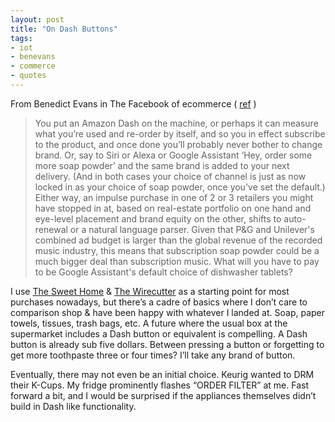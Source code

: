```yaml
---
layout: post
title: "On Dash Buttons"
tags:
- iot
- benevans
- commerce
- quotes
---
```



From Benedict Evans in The Facebook of ecommerce ( [ref](http://ben-evans.com/benedictevans/2016/7/6/the-facebook-of-ecommerce) )

>You put an Amazon Dash on the machine, or perhaps it can measure what you’re used and re-order by itself, and so you in effect subscribe to the product, and once done you’ll probably never bother to change brand. Or, say to Siri or Alexa or Google Assistant ‘Hey, order some more soap powder’ and the same brand is added to your next delivery. (And in both cases your choice of channel is just as now locked in as your choice of soap powder, once you've set the default.) Either way, an impulse purchase in one of 2 or 3 retailers you might have stopped in at, based on real-estate portfolio on one hand and eye-level placement and brand equity on the other, shifts to auto-renewal or a natural language parser. Given that P&G and Unilever's combined ad budget is larger than the global revenue of the recorded music industry, this means that subscription soap powder could be a much bigger deal than subscription music. What will you have to pay to be Google Assistant's default choice of dishwasher tablets?

I use [The Sweet Home](http://www.thesweethome.com) & [The Wirecutter](http://www.thewirecutter.com) as a starting point for most purchases nowadays, but there’s a cadre of basics where I don’t care to comparison shop & have been happy with whatever I landed at. Soap, paper towels, tissues, trash bags, etc. A future where the usual box at the supermarket includes a Dash button or equivalent is compelling. A Dash button is already sub five dollars. Between pressing a button or forgetting to get more toothpaste three or four times? I’ll take any brand of button. 

Eventually, there may not even be an initial choice. Keurig wanted to DRM their K-Cups. My fridge prominently flashes “ORDER FILTER” at me. Fast forward a bit, and I would be surprised if the appliances themselves didn’t build in Dash like functionality.
